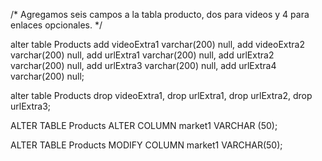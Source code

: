 /*
    Agregamos seis campos a la tabla producto, dos para videos y 4 para enlaces opcionales.
*/

alter table Products
  add videoExtra1 varchar(200) null,
  add videoExtra2 varchar(200) null,
  add urlExtra1 varchar(200) null,
  add urlExtra2 varchar(200) null,
  add urlExtra3 varchar(200) null,
  add urlExtra4 varchar(200) null;

  alter table Products
  drop videoExtra1, drop urlExtra1, drop urlExtra2, drop urlExtra3; 

  ALTER TABLE Products ALTER COLUMN market1 VARCHAR (50); 

  ALTER TABLE Products
    MODIFY COLUMN market1 VARCHAR(50);  

    
